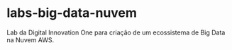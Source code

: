 # labs-big-data-nuvem
Lab da Digital Innovation One para criação de um ecossistema de Big Data na Nuvem AWS.
